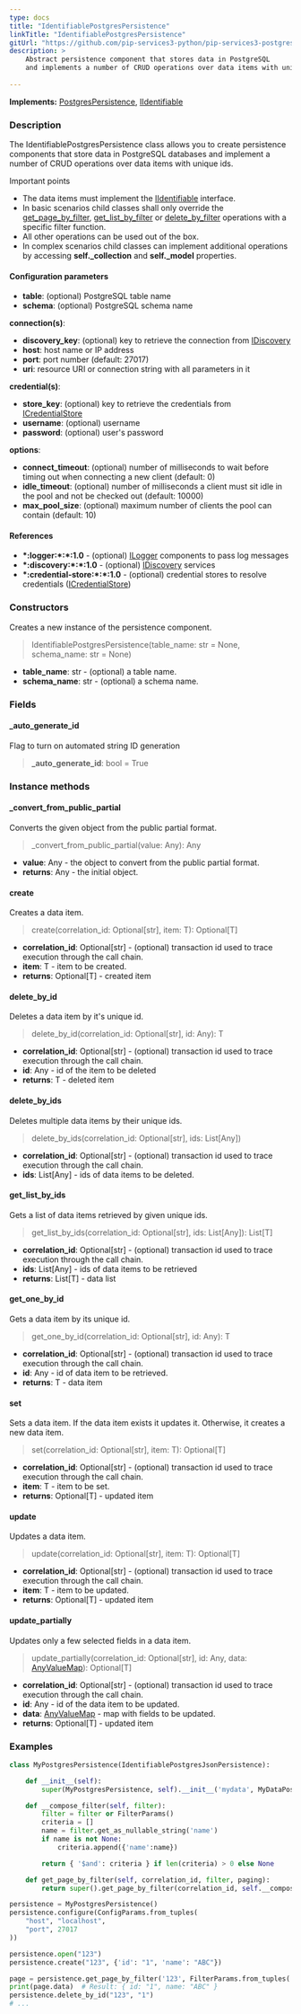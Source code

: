 ```yaml
---
type: docs
title: "IdentifiablePostgresPersistence"
linkTitle: "IdentifiablePostgresPersistence"
gitUrl: "https://github.com/pip-services3-python/pip-services3-postgres-python"
description: >
    Abstract persistence component that stores data in PostgreSQL
    and implements a number of CRUD operations over data items with unique ids.
    
---
```


**Implements:** [PostgresPersistence](../postgres_persistence), [IIdentifiable](../../../commons/data/iidentifiable)

### Description

The IdentifiablePostgresPersistence class allows you to create persistence components that store data in PostgreSQL databases and implement a number of CRUD operations over data items with unique ids.

Important points

- The data items must implement the [IIdentifiable](../../../commons/data/iidentifiable) interface.
- In basic scenarios child classes shall only override the [get_page_by_filter](../postgres_persistence/#get_page_by_filter), [get_list_by_filter](../postgres_persistence/#get_list_by_filter) or [delete_by_filter](../postgres_persistence/#delete_by_filter) operations with a specific filter function.
- All other operations can be used out of the box. 
- In complex scenarios child classes can implement additional operations by accessing **self._collection** and **self._model** properties.

#### Configuration parameters

- **table**: (optional) PostgreSQL table name
- **schema**: (optional) PostgreSQL schema name

**connection(s)**:
- **discovery_key**: (optional) key to retrieve the connection from [IDiscovery](../../../components/connect/idiscovery)
- **host**: host name or IP address
- **port**: port number (default: 27017)
- **uri**: resource URI or connection string with all parameters in it

**credential(s)**:
- **store_key**: (optional) key to retrieve the credentials from [ICredentialStore](../../../components/auth/icredential_store)
- **username**: (optional) username
- **password**: (optional) user's password

**options**:
- **connect_timeout**: (optional) number of milliseconds to wait before timing out when connecting a new client (default: 0)
- **idle_timeout**: (optional) number of milliseconds a client must sit idle in the pool and not be checked out (default: 10000)
- **max_pool_size**: (optional) maximum number of clients the pool can contain (default: 10)

#### References
- **\*:logger:\*:\*:1.0** - (optional) [ILogger](../../../components/log/ilogger) components to pass log messages
- **\*:discovery:\*:\*:1.0** - (optional) [IDiscovery](../../../components/connect/idiscovery) services
- **\*:credential-store:\*:\*:1.0** - (optional) credential stores to resolve credentials ([ICredentialStore](../../../components/auth/icredential_store))


### Constructors
Creates a new instance of the persistence component.

> IdentifiablePostgresPersistence(table_name: str = None, schema_name: str = None)

- **table_name**: str - (optional) a table name.
- **schema_name**: str - (optional) a schema name.


### Fields

<span class="hide-title-link">

#### _auto_generate_id

Flag to turn on automated string ID generation

> **_auto_generate_id**: bool = True

</span>


### Instance methods

#### _convert_from_public_partial
Converts the given object from the public partial format.

> _convert_from_public_partial(value: Any): Any

- **value**: Any - the object to convert from the public partial format.
- **returns**: Any - the initial object.


#### create
Creates a data item.

> create(correlation_id: Optional[str], item: T): Optional[T]

- **correlation_id**: Optional[str] - (optional) transaction id used to trace execution through the call chain.
- **item**: T - item to be created.
- **returns**: Optional[T] - created item


#### delete_by_id
Deletes a data item by it's unique id.

> delete_by_id(correlation_id: Optional[str], id: Any): T

- **correlation_id**: Optional[str] - (optional) transaction id used to trace execution through the call chain.
- **id**: Any - id of the item to be deleted
- **returns**: T - deleted item


#### delete_by_ids
Deletes multiple data items by their unique ids.

> delete_by_ids(correlation_id: Optional[str], ids: List[Any])

- **correlation_id**: Optional[str] - (optional) transaction id used to trace execution through the call chain.
- **ids**: List[Any] - ids of data items to be deleted.


#### get_list_by_ids
Gets a list of data items retrieved by given unique ids.

> get_list_by_ids(correlation_id: Optional[str], ids: List[Any]): List[T]

- **correlation_id**: Optional[str] - (optional) transaction id used to trace execution through the call chain.
- **ids**: List[Any] - ids of data items to be retrieved
- **returns**: List[T] - data list


#### get_one_by_id
Gets a data item by its unique id.

> get_one_by_id(correlation_id: Optional[str], id: Any): T

- **correlation_id**: Optional[str] - (optional) transaction id used to trace execution through the call chain.
- **id**: Any - id of data item to be retrieved.
- **returns**: T - data item


#### set
Sets a data item. If the data item exists it updates it.
Otherwise, it creates a new data item.

> set(correlation_id: Optional[str], item: T): Optional[T]

- **correlation_id**: Optional[str] - (optional) transaction id used to trace execution through the call chain.
- **item**: T - item to be set.
- **returns**: Optional[T] - updated item


#### update
Updates a data item.

> update(correlation_id: Optional[str], item: T): Optional[T]

- **correlation_id**: Optional[str] - (optional) transaction id used to trace execution through the call chain.
- **item**: T - item to be updated.
- **returns**: Optional[T] - updated item


#### update_partially
Updates only a few selected fields in a data item.

> update_partially(correlation_id: Optional[str], id: Any, data: [AnyValueMap](../../../commons/data/any_value_map)): Optional[T]

- **correlation_id**: Optional[str] - (optional) transaction id used to trace execution through the call chain.
- **id**: Any - id of the data item to be updated.
- **data**: [AnyValueMap](../../../commons/data/any_value_map) - map with fields to be updated.
- **returns**: Optional[T] - updated item

### Examples

```python
class MyPostgresPersistence(IdentifiablePostgresJsonPersistence):

    def __init__(self):
        super(MyPostgresPersistence, self).__init__('mydata', MyDataPostgresSchema())

    def __compose_filter(self, filter):
        filter = filter or FilterParams()
        criteria = []
        name = filter.get_as_nullable_string('name')
        if name is not None:
            criteria.append({'name':name})

        return { '$and': criteria } if len(criteria) > 0 else None

    def get_page_by_filter(self, correlation_id, filter, paging):
        return super().get_page_by_filter(correlation_id, self.__compose_filter(filter), paging, None, None)

persistence = MyPostgresPersistence()
persistence.configure(ConfigParams.from_tuples(
    "host", "localhost",
    "port", 27017
))

persistence.open("123")
persistence.create("123", {'id': "1", 'name': "ABC"})

page = persistence.get_page_by_filter('123', FilterParams.from_tuples('name', 'ABC'), None)
print(page.data)  # Result: { id: "1", name: "ABC" }
persistence.delete_by_id("123", "1")
# ...

```
